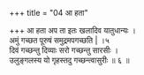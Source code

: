 +++
title = "04 आ हता"

+++
आ हता अप ता इतः खलादिव यातुधान्यः ।  
अमुं गच्छत पूरुषं समुद्रमपगच्छति | ।५  
दिवं गच्छन्तु दिव्याः सरो गच्छन्तु सारसीः ।  
उलुङ्गलस्य यो गृहस्तदु गच्छन्त्वासुरीः ॥ ६ ॥
